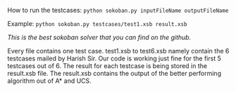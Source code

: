 How to run the testcases:
`python sokoban.py inputFileName outputFileName`

Example:
`python sokoban.py testcases/test1.xsb result.xsb`

*This is the best sokoban solver that you can find on the github.*

Every file contains one test case.
test1.xsb to test6.xsb namely contain the 6 testcases mailed by Harish Sir.
Our code is working just fine for the first 5 testcases out of 6.
The result for each testcase is being stored in the result.xsb file.
The result.xsb contains the output of the better performing algorithm out of A* and UCS.




